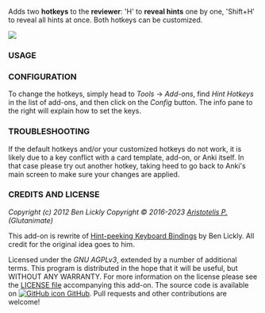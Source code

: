 <!-- BANNER -->

Adds two **hotkeys** to the **reviewer**: 'H' to **reveal hints** one by one, 'Shift+H' to reveal all hints at once. Both hotkeys can be customized.

![](https://raw.githubusercontent.com/glutanimate/hint-hotkeys/master/screenshots/screenshot.png)

### USAGE

### CONFIGURATION

To change the hotkeys, simply head to *Tools* → *Add-ons*, find *Hint Hotkeys* in the list of add-ons, and then click on the *Config* button. The info pane to the right will explain how to set the keys.

### TROUBLESHOOTING

If the default hotkeys and/or your customized hotkeys do not work, it is likely due to a key conflict with a card template, add-on, or Anki itself. In that case please try out another hotkey, taking heed to go back to Anki's main screen to make sure your changes are applied.

<!-- CHANGELOG -->

<!-- SUPPORT -->

### CREDITS AND LICENSE

*Copyright (c) 2012 Ben Lickly*
*Copyright © 2016-2023 [Aristotelis P.](https://glutanimate.com/)  (Glutanimate)*

This add-on is rewrite of [Hint-peeking Keyboard Bindings](https://ankiweb.net/shared/info/2616209911) by Ben Lickly. All credit for the original idea goes to him.

Licensed under the _GNU AGPLv3_, extended by a number of additional terms. This program is distributed in the hope that it will be useful, but WITHOUT ANY WARRANTY. For more information on the license please see the [LICENSE file](https://github.com/glutanimate/hint-hotkeys/blob/master/LICENSE) accompanying this add-on. The source code is available on [![GitHub icon](https://glutanimate.com/logos/github.svg) GitHub](https://github.com/glutanimate/hint-hotkeys). Pull requests and other contributions are welcome!

<!-- RESOURCES -->

<!-- FUNDING -->
